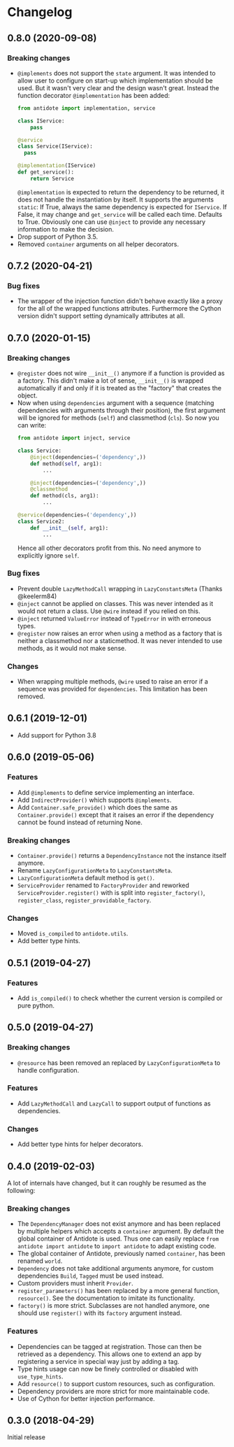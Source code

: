 Changelog
=========

0.8.0 (2020-09-08)
------------------

### Breaking changes
- `@implements` does not support the `state` argument. It was intended to allow user to 
  configure on start-up which implementation should be used. But it wasn't very clear and
  the design wasn't great. Instead the function decorator `@implementation` has been
  added:
  ```python
  from antidote import implementation, service
  
  class IService:
      pass
  
  @service
  class Service(IService):
    pass
  
  @implementation(IService)
  def get_service():
      return Service
  ```
  `@implementation` is expected to return the dependency to be returned, it does not handle
  the instantiation by itself. It supports the arguments `static`: If True, always the same
  dependency is expected for `IService`. If False, it may change and `get_service` will be
  called each time. Defaults to True. Obviously one can use `@inject` to provide any
  necessary information to make the decision.
- Drop support of Python 3.5.
- Removed `container` arguments on all helper decorators.


0.7.2 (2020-04-21)
-------------------

### Bug fixes
- The wrapper of the injection function didn't behave exactly like a proxy for the 
  all of the wrapped functions attributes. Furthermore the Cython version didn't 
  support setting dynamically attributes at all.

0.7.0  (2020-01-15)
-------------------

### Breaking changes

- `@register` does not wire `__init__()` anymore if a function is provided as a factory.
  This didn't make a lot of sense, `__init__()` is wrapped automatically if and only if 
  it is treated as the "factory" that creates the object.
- Now when using `dependencies` argument with a sequence (matching dependencies with arguments 
  through their position), the first argument will be ignored for methods (`self`) and 
  classmethod (`cls`). So now you can write:
  ```python
  from antidote import inject, service
  
  class Service:
      @inject(dependencies=('dependency',))
      def method(self, arg1):
          ...
  
      @inject(dependencies=('dependency',))
      @classmethod
      def method(cls, arg1):
          ...
  
  @service(dependencies=('dependency',))
  class Service2:
      def __init__(self, arg1):
          ...
  ```
  Hence all other decorators profit from this. No need anymore to explicitly ignore `self`.

### Bug fixes

- Prevent double `LazyMethodCall` wrapping in `LazyConstantsMeta` (Thanks @keelerm84)
- `@inject` cannot be applied on classes. This was never intended as it would not
  return a class. Use `@wire` instead if you relied on this.
- `@inject` returned `ValueError` instead of `TypeError` in with erroneous types.
- `@register` now raises an error when using a method as a factory that is neither a
  classmethod nor a staticmethod. It was never intended to use methods, as it would not
  make sense.

### Changes

- When wrapping multiple methods, `@wire` used to raise an error if a sequence was 
  provided for `dependencies`. This limitation has been removed.


0.6.1  (2019-12-01)
-------------------

- Add support for Python 3.8


0.6.0 (2019-05-06)
------------------
  
### Features

- Add `@implements` to define service implementing an interface. 
- Add `IndirectProvider()` which supports `@implements`.
- Add `Container.safe_provide()` which does the same as 
  `Container.provide()` except that it raises an error if
  the dependency cannot be found instead of returning None.


### Breaking changes

- `Container.provide()` returns a `DependencyInstance` not the 
  instance itself anymore.
- Rename `LazyConfigurationMeta` to `LazyConstantsMeta`.
- `LazyConfigurationMeta` default method is `get()`.
- `ServiceProvider` renamed to `FactoryProvider` and reworked 
  `ServiceProvider.register()` with is split into `register_factory()`,
  `register_class`, `register_providable_factory`.


### Changes

- Moved `is_compiled` to `antidote.utils`.
- Add better type hints.


0.5.1 (2019-04-27)
------------------
  
### Features

- Add `is_compiled()` to check whether the current version is compiled or pure 
  python.


0.5.0 (2019-04-27)
------------------

### Breaking changes

- `@resource` has been removed an replaced by `LazyConfigurationMeta` to handle 
  configuration. 
  
### Features

- Add `LazyMethodCall` and `LazyCall` to support output of functions as dependencies.

### Changes

- Add better type hints for helper decorators.


0.4.0 (2019-02-03)
------------------

A lot of internals have changed, but it can roughly be resumed as the following:

### Breaking changes

- The `DependencyManager` does not exist anymore and has been replaced by 
  multiple helpers which accepts a `container` argument. By default the global
  container of Antidote is used. Thus one can easily replace 
  `from antidote import antidote` to `import antidote` to adapt existing code.
- The global container of Antidote, previously named `container`, has been 
  renamed `world`.
- `Dependency` does not take additional arguments anymore, for custom 
  dependencies `Build`, `Tagged` must be used instead.
- Custom providers must inherit `Provider`.
- `register_parameters()` has been replaced by a more general function, 
  `resource()`. See the documentation to imitate its functionality.
- `factory()` is more strict. Subclasses are not handled anymore, one should
  use `register()` with its `factory` argument instead.

### Features

- Dependencies can be tagged at registration. Those can then be retrieved as
  a dependency. This allows one to extend an app by registering a service in
  special way just by adding a tag.
- Type hints usage can now be finely controlled or disabled with `use_type_hints`.
- Add `resource()` to support custom resources, such as configuration.
- Dependency providers are more strict for more maintainable code.
- Use of Cython for better injection performance.


0.3.0 (2018-04-29)
------------------

Initial release
